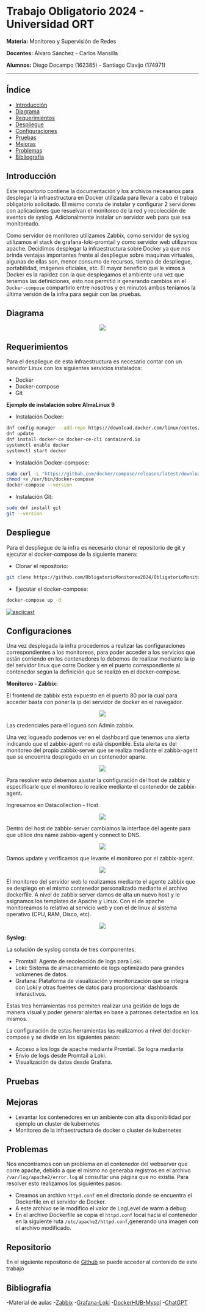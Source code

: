 # Trabajo Obligatorio 2024 - Universidad ORT

**Materia:** Monitoreo y Supervisión de Redes  

**Docentes:** Álvaro Sánchez - Carlos Mansilla

**Alumnos:** Diego Docampo (162385) - Santiago Clavijo (174971)

----

## Índice

- [Introducción](#Introducción)
- [Diagrama](#diagrama)
- [Requerimientos](#requerimientos)
- [Despliegue](#despliegue)
- [Configuraciones](#configuraciones)
- [Pruebas](#pruebas)
- [Mejoras](#mejoras)
- [Problemas](#problemas)
- [Bibliografia](#bibliografia)

## Introducción

Este repositorio contiene la documentación y los archivos necesarios para desplegar la infraestructura en Docker utilizada para llevar a cabo el trabajo obligatorio solicitado. El mismo consta de instalar y configurar 2 servidores con aplicaciones que resuelvan el monitoreo de la red y recolección de eventos de syslog. Adicionalmente instalar un servidor web para que sea monitoreado.

Como servidor de monitoreo utilizamos Zabbix, como servidor de syslog utilizamos el stack de grafana-loki-promtail y como servidor web utilizamos apache.
Decidimos desplegar la infraestructura sobre Docker ya que nos brinda ventajas importantes frente al despliegue sobre maquinas virtuales, algunas de ellas son, menor consumo de recursos, tiempo de despliegue, portabilidad, imágenes oficiales, etc. El mayor beneficio que le vimos a Docker es la rapidez con la que desplegamos el ambiente una vez que tenemos las definiciones, esto nos permitió ir generando cambios en el `Docker-compose` compartirlo entre nosotros y en minutos ambos teníamos la última versión de la infra para seguir con las pruebas.

## Diagrama

<p align = "center"> 
<img src = "img/diagrama.png">
</p>

## Requerimientos

Para el despliegue de esta infraestructura es necesario contar con un servidor Linux con los siguientes servicios instalados:

- Docker
- Docker-compose
- Git

**Ejemplo de instalación sobre AlmaLinux 9**

- Instalación Docker:

```bash
dnf config-manager --add-repo https://download.docker.com/linux/centos/docker-ce.repo
dnf update
dnf install docker-ce docker-ce-cli containerd.io
systemctl enable docker
systemctl start docker
```
- Instalación Docker-compose:

```bash
sudo curl -L "https://github.com/docker/compose/releases/latest/download/docker-compose-$(uname -s)-$(uname -m)" -o /usr/bin/docker-compose
chmod +x /usr/bin/docker-compose
docker-compose --version
```

- Instalación Git:

```bash
sudo dnf install git
git --version
```

## Despliegue 

Para el despliegue de la infra es necesario clonar el repositorio de git y ejecutar el docker-compose de la siguiente manera:

- Clonar el repositorio:

```bash
git clone https://github.com/ObligatorioMonitoreo2024/ObligatorioMonitoreo.git
```

- Ejecutar el docker-compose:

```bash
docker-compose up -d
```

[![asciicast](https://asciinema.org/a/SgtuH7s1maTbFwgra1FIYlaBD.svg)](https://asciinema.org/a/SgtuH7s1maTbFwgra1FIYlaBD)

## Configuraciones

Una vez desplegada la infra procedemos a realizar las configuraciones correspondientes a los monitoreos, para poder acceder a los servicios que están corriendo en los contenedores lo debemos de realizar mediante la ip del servidor linux que corre Docker y en el puerto correspondiente al contenedor según la definición que se realizó en el docker-compose.

**Monitoreo - Zabbix:**

El frontend de zabbix esta expuesto en el puerto 80 por la cual para acceder basta con poner la ip del servidor de docker en el navegador.

<p align = "center"> 
<img src = "img/LoginZabbix.png">
</p>

Las credenciales para el logueo son Admin zabbix.

Una vez logueado podemos ver en el dashboard que tenemos una alerta indicando que el zabbix-agent no está disponible.
Esta alerta es del monitoreo del propio zabbix-server que se realiza mediante el zabbix-agent que se encuentra desplegado en un contenedor aparte.

<p align = "center"> 
<img src = "img/DashboardZabbix.png">
</p>

Para resolver esto debemos ajustar la configuración del host de zabbix y especificarle que el monitoreo lo realice mediante el contenedor de zabbix-agent.

Ingresamos en Datacollection - Host.
<p align = "center"> 
<img src = "img/hostzabbix.png">
</p>

Dentro del host de zabbix-server cambiamos la interface del agente para que utilice dns name zabbix-agent y connect to DNS.
<p align = "center"> 
<img src = "img/confighostzabbix.png">
</p>

Damos update y verificamos que levante el monitoreo por el zabbix-agent.
<p align = "center"> 
<img src = "img/hostzabbixok.png">
</p>

El monitoreo del servidor web lo realizamos mediante el agente zabbix que se desplego en el mismo contenedor personalizado mediante el archivo dockerfile. A nivel de zabbix server damos de alta un nuevo host y le asignamos los templates de Apache y Linux. Con el de apache monitoreamos lo relativo al servicio web y con el de linux al sistema operativo (CPU, RAM, Disco, etc).

<p align = "center"> 
<img src = "img/webserver.png">
</p>

**Syslog:**

La solución de syslog consta de tres componentes:
- Promtail: Agente de recolección de logs para Loki.
- Loki: Sistema de almacenamiento de logs optimizado para grandes volúmenes de datos.
- Grafana: Plataforma de visualización y monitorización que se integra con Loki y otras fuentes de datos para proporcionar dashboards interactivos.

Estas tres herramientas nos permiten realizar una gestión de logs de manera visual y poder generar alertas en base a patrones detectados en los mismos.

La configuración de estas herramientas las realizamos a nivel del docker-compose y se divide en los siguientes pasos:
- Acceso a los logs de apache mediante Promtail.
    Se logra mediante 
- Envío de logs desde Promtail a Loki.
- Visualización de datos desde Grafana.






## Pruebas

## Mejoras

- Levantar los contenedores en un ambiente con alta disponibilidad por ejemplo un cluster de kubernetes
- Monitoreo de la infraestructura de docker o cluster de kubernetes

## Problemas

Nos encontramos con un problema en el contenedor del webserver que corre apache, debido a que el mismo no generaba registros en el archivo `/var/log/apache2/error.log` al consultar una página que no existía.
Para resolver esto realizamos los siguientes pasos:
-	Creamos un archivo `httpd.conf` en el directorio donde se encuentra el Dockerfile en el servidor de Docker.
-	A este archivo se le modifico el valor de LogLevel de warm a debug
-	En el archivo Dockerfile se copia el `httpd.conf` local hacia el contenedor en la siguiente ruta `/etc/apache2/httpd.conf`,generando una imagen con el archivo modificado.

## Repositorio

En el siguiente repositorio de [Github](https://github.com/ObligatorioMonitoreo2024/ObligatorioMonitoreo/tree/main) se puede acceder al contenido de este trabajo

## Bibliografia

-Material de aulas
-[Zabbix](https://github.com/zabbix/zabbix-docker)
-[Grafana-Loki](https://grafana.com/docs/loki/latest/setup/install/docker/)
-[DockerHUB-Mysql](https://hub.docker.com/_/mysql)
-[ChatGPT](https://chatgpt.com/)
